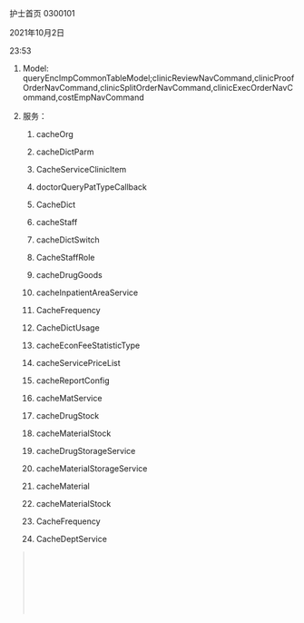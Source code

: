 护士首页 0300101

2021年10月2日

23:53

1.  Model: queryEncImpCommonTableModel;clinicReviewNavCommand,clinicProofOrderNavCommand,clinicSplitOrderNavCommand,clinicExecOrderNavCommand,costEmpNavCommand

2.  服务：

    1.  cacheOrg

    2.  cacheDictParm

    3.  CacheServiceClinicItem

    4.  doctorQueryPatTypeCallback

    5.  CacheDict

    6.  cacheStaff

    7.  cacheDictSwitch

    8.  CacheStaffRole

    9.  cacheDrugGoods

    10. cacheInpatientAreaService

    11. CacheFrequency

    12. CacheDictUsage

    13. cacheEconFeeStatisticType

    14. cacheServicePriceList

    15. cacheReportConfig

    16. cacheMatService

    17. cacheDrugStock

    18. cacheMaterialStock

    19. cacheDrugStorageService

    20. cacheMaterialStorageService

    21. cacheMaterial

    22. cacheMaterialStock

    23. CacheFrequency

    24. CacheDeptService

>  
>
>  
>
>  
>
>  
